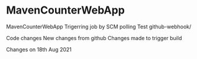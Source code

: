 # MavenCounterWebApp
MavenCounterWebApp
Trigerring job by SCM polling Test
github-webhook/

Code changes
New changes from github
Changes made to trigger build

Changes on 18th Aug 2021

